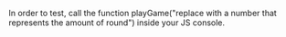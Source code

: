 In order to test,  call the function playGame("replace with a number that represents the amount of round") inside your JS console. 
